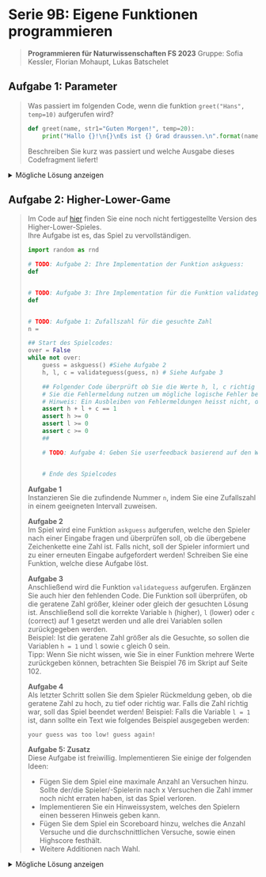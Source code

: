 # Serie 9B: Eigene Funktionen programmieren

> **Programmieren für Naturwissenschaften FS 2023**
> Gruppe: Sofia Kessler, Florian Mohaupt, Lukas Batschelet

## Aufgabe 1: Parameter

> Was passiert im folgenden Code, wenn die funktion `greet("Hans", temp=10)` aufgerufen wird?
>
> ```python	
> def greet(name, str1="Guten Morgen!", temp=20):
>     print("Hallo {}!\n{}\nEs ist {} Grad draussen.\n".format(name, str1, temp))
> ```
>
> Beschreiben Sie kurz was passiert und welche Ausgabe dieses Codefragment liefert!

<details>
    <summary>Mögliche Lösung anzeigen</summary>

Wenn die Funktion `greet("Hans", temp=10)` aufgerufen wird, passiert Folgendes:

1. Die Funktion `greet` wird mit dem Argument `name="Hans"` und dem Keyword-Argument `temp=10` aufgerufen.
2. Das Argument `str1` wird nicht explizit übergeben, also wird der Standardwert `"Guten Morgen!"` verwendet.
3. Der `print`-Befehl in der Funktion formatiert den String mit den übergebenen Argumenten und druckt ihn aus.

Die Ausgabe des Codefragments wäre:

```
Hallo Hans!
Guten Morgen!
Es ist 10 Grad draussen.
```

Die Platzhalter `{}` im String werden durch die übergebenen Argumente ersetzt: `name` wird durch "Hans" ersetzt, `str1` durch "Guten Morgen!" und `temp` durch 10.

</details>

## Aufgabe 2: Higher-Lower-Game

> Im Code auf [hier](S9A2_VORLAGE.py) finden Sie eine noch nicht fertiggestellte Version des Higher-Lower-Spieles.  
> Ihre Aufgabe ist es, das Spiel zu vervollständigen.  
>
> ```python
> import random as rnd
> 
> # TODO: Aufgabe 2: Ihre Implementation der Funktion askguess:
> def
> 
> 
> # TODO: Aufgabe 3: Ihre Implementation für die Funktion validateguess:
> def
> 
> 
> # TODO: Aufgabe 1: Zufallszahl für die gesuchte Zahl
> n =
> 
> ## Start des Spielcodes:
> over = False
> while not over:
>     guess = askguess() #Siehe Aufgabe 2
>     h, l, c = validateguess(guess, n) # Siehe Aufgabe 3
> 
>     ## Folgender Code überprüft ob Sie die Werte h, l, c richtig gesetzt haben. Sollte ein Fehler auftreten so können
>     # Sie die Fehlermeldung nutzen um mögliche logische Fehler bei Ihrer Implementation aus Aufgabe 3 zu überprüfen.
>     # Hinweis: Ein Ausbleiben von Fehlermeldungen heisst nicht, dass der Code wie gewünscht funktioniert.
>     assert h + l + c == 1
>     assert h >= 0
>     assert l >= 0
>     assert c >= 0
>     ##
> 
>     # TODO: Aufgabe 4: Geben Sie userfeedback basierend auf den Werten h, l, c:
> 
> 
>     # Ende des Spielcodes
> ```
>  
> **Aufgabe 1**  
> Instanzieren Sie die zufindende Nummer `n`, indem Sie eine Zufallszahl in einem geeigneten Intervall zuweisen.  
>   
> **Aufgabe 2**  
> Im Spiel wird eine Funktion `askguess` aufgerufen, welche den Spieler nach einer Eingabe fragen und überprüfen soll, ob die übergebene Zeichenkette eine Zahl ist. Falls nicht, soll der Spieler informiert und zu einer erneuten Eingabe aufgefordert werden! Schreiben Sie eine Funktion, welche diese Aufgabe löst.  
>   
> **Aufgabe 3**  
> Anschließend wird die Funktion `validateguess` aufgerufen. Ergänzen Sie auch hier den fehlenden Code. Die Funktion soll überprüfen, ob die geratene Zahl größer, kleiner oder gleich der gesuchten Lösung ist. Anschließend soll die korrekte Variable `h` (higher), `l` (lower) oder `c` (correct) auf 1 gesetzt werden und alle drei Variablen sollen zurückgegeben werden.  
> Beispiel: Ist die geratene Zahl größer als die Gesuchte, so sollen die Variablen `h = 1` und `l` sowie `c` gleich 0 sein.  
> Tipp: Wenn Sie nicht wissen, wie Sie in einer Funktion mehrere Werte zurückgeben können, betrachten Sie Beispiel 76 im Skript auf Seite 102.  
>   
> **Aufgabe 4**  
> Als letzter Schritt sollen Sie dem Spieler Rückmeldung geben, ob die geratene Zahl zu hoch, zu tief oder richtig war. Falls die Zahl richtig war, soll das Spiel beendet werden! Beispiel: Falls die Variable `l = 1` ist, dann sollte ein Text wie folgendes Beispiel ausgegeben werden:  
>
> ```
> your guess was too low! guess again!
> ```
>
> **Aufgabe 5: Zusatz**  
> Diese Aufgabe ist freiwillig. Implementieren Sie einige der folgenden Ideen:  
> - Fügen Sie dem Spiel eine maximale Anzahl an Versuchen hinzu. Sollte der/die Spieler/-Spielerin nach x Versuchen die Zahl immer noch nicht erraten haben, ist das Spiel verloren.  
> - Implementieren Sie ein Hinweissystem, welches den Spielern einen besseren Hinweis geben kann.  
> - Fügen Sie dem Spiel ein Scoreboard hinzu, welches die Anzahl Versuche und die durchschnittlichen Versuche, sowie einen Highscore festhält.  
> - Weitere Additionen nach Wahl.  


<details>
    <summary>Mögliche Lösung anzeigen</summary>

```python

import random as rnd

# Aufgabe 5: Funktion fragt nach dem Bereich für die Zufallszahl
def ask_range():
    start = input("Bitte gib den Anfang des Bereichs ein (Standard ist 1): ")
    end = input("Bitte gib das Ende des Bereichs ein (Standard ist 100): ")
    return int(start) if start.isnumeric() else 1, int(end) if end.isnumeric() else 100

# Aufgabe 2: Die Funktion fragt den Spieler nach einer Eingabe und überprüft, ob es eine Zahl ist.
def askguess():
    while True:
        guess = input("Bitte gib eine Zahl ein: ")
        if guess.isnumeric():
            return int(guess)
        else:
            print("Das war keine Zahl. Bitte versuche es erneut.")

# Aufgabe 3: Die Funktion überprüft, ob die geratene Zahl größer, kleiner oder gleich der gesuchten Zahl ist.
def validateguess(guess, n):
    h, l, c = 0, 0, 0
    if guess > n:
        h = 1
    elif guess < n:
        l = 1
    else:
        c = 1
    return h, l, c


print("Willkommen zum Zahlenraten!")
print("Du hast 10 Versuche, um die gesuchte Zahl zu erraten.")

# Aufgabe 5: Fragen nach dem Bereich für die Zufallszahl
start, end = ask_range()

# Aufgabe 1: Eine Zufallszahl zwischen start und end wird generiert.
n = rnd.randint(start, end)

# Zusatz Aufgabe: Maximale Anzahl an Versuchen
max_attempts = 10
attempts = 0

# Start des Spielcodes
over = False
while not over and attempts < max_attempts:
    # Aufgabe 2
    guess = askguess()
    attempts += 1
    # Aufgabe 3
    h, l, c = validateguess(guess, n)

    # Überprüfung der Werte h, l, c
    assert h + l + c == 1
    assert h >= 0
    assert l >= 0
    assert c >= 0

    # Aufgabe 4: User-Feedback basierend auf den Werten h, l, c
    if h:
        print("Deine Schätzung war zu hoch! Versuch es erneut.")
    elif l:
        print("Deine Schätzung war zu niedrig! Versuch es erneut.")
    else:
        print("Richtig geraten! Das Spiel ist beendet.")
        over = True

# Zusatz Aufgabe: Spiel verloren, falls maximale Anzahl an Versuchen erreicht ist
if not over:
    print(f"Das Spiel ist verloren. Die gesuchte Zahl war {n}.")

```

- [Vollständiger Quellcode](S9A2.py)

</details>

